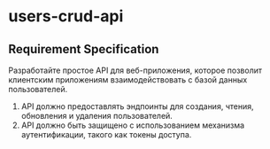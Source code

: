 # users-crud-api
## Requirement Specification
Разработайте простое API для веб-приложения, которое позволит клиентским приложениям взаимодействовать с базой данных пользователей. 
1) API должно предоставлять эндпоинты для создания, чтения, обновления и удаления пользователей. 
2) API должно быть защищено с использованием механизма аутентификации, такого как токены доступа.
